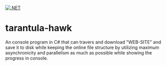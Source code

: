 [![.NET](https://github.com/sonalsatpute/tarantula-hawk/actions/workflows/dotnet.yml/badge.svg)](https://github.com/sonalsatpute/tarantula-hawk/actions/workflows/dotnet.yml)

# tarantula-hawk

An console program in C# that can travers and download "WEB-SITE" and save it to disk 
while keeping the online file structure by utilizing maximum asynchronicity and 
parallelism as much as possible while showing the progress in console.
